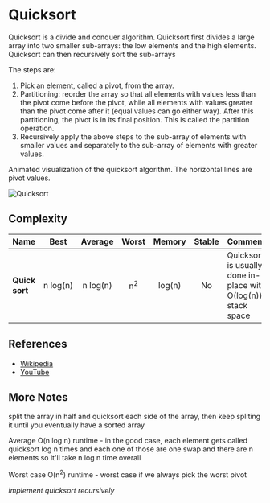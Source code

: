 # Quicksort

Quicksort is a divide and conquer algorithm.
Quicksort first divides a large array into two smaller
sub-arrays: the low elements and the high elements.
Quicksort can then recursively sort the sub-arrays

The steps are:

1. Pick an element, called a pivot, from the array.
2. Partitioning: reorder the array so that all elements with
values less than the pivot come before the pivot, while all
elements with values greater than the pivot come after it
(equal values can go either way). After this partitioning,
the pivot is in its final position. This is called the
partition operation.
3. Recursively apply the above steps to the sub-array of
elements with smaller values and separately to the
sub-array of elements with greater values.

Animated visualization of the quicksort algorithm.
The horizontal lines are pivot values.

![Quicksort](https://upload.wikimedia.org/wikipedia/commons/6/6a/Sorting_quicksort_anim.gif)

## Complexity

| Name                  | Best            | Average             | Worst               | Memory    | Stable    | Comments  |
| --------------------- | :-------------: | :-----------------: | :-----------------: | :-------: | :-------: | :-------- |
| **Quick sort**        | n&nbsp;log(n)   | n&nbsp;log(n)       | n<sup>2</sup>       | log(n)    | No        |  Quicksort is usually done in-place with O(log(n)) stack space |

## References

- [Wikipedia](https://en.wikipedia.org/wiki/Quicksort)
- [YouTube](https://www.youtube.com/watch?v=SLauY6PpjW4&index=28&list=PLLXdhg_r2hKA7DPDsunoDZ-Z769jWn4R8)

## More Notes
split the array in half and quicksort each side of the array, then keep spliting it until you eventually have a sorted array

Average O(n log n) runtime - in the good case, each element gets called quicksort log n times and each one of those are one swap and there are n elements so it'll take n log n time overall

Worst case O(n<sup>2</sup>) runtime - worst case if we always pick the worst pivot

_implement quicksort recursively_

